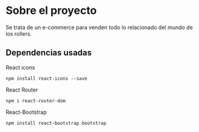 # Sobre el proyecto

Se trata de un e-commerce para venden todo lo relacionado del mundo de los rollers.


## Dependencias usadas

React icons

    npm install react-icons --save

React Router

    npm i react-router-dom

React-Bootstrap

    npm install react-bootstrap bootstrap
